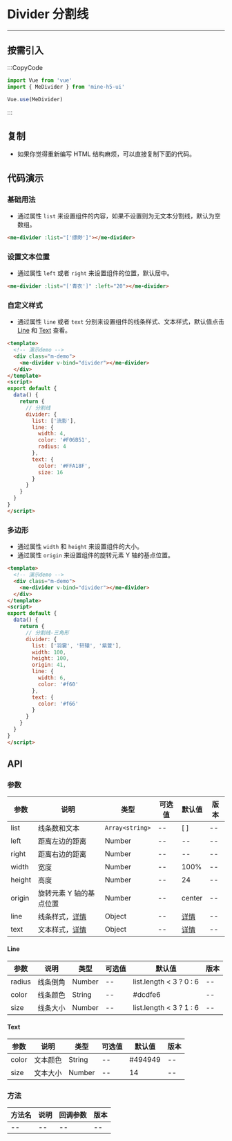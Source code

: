 # Divider 分割线

---

## 按需引入

:::CopyCode

```JavaScript
import Vue from 'vue'
import { MeDivider } from 'mine-h5-ui'

Vue.use(MeDivider)
```

:::

## 复制

- 如果你觉得重新编写 HTML 结构麻烦，可以直接复制下面的代码。

## 代码演示

### 基础用法

- 通过属性 `list` 来设置组件的内容，如果不设置则为无文本分割线，默认为空数组。

```HTML
<me-divider :list="['缥缈']"></me-divider>
```

### 设置文本位置

- 通过属性 `left` 或者 `right` 来设置组件的位置，默认居中。

```HTML
<me-divider :list="['青衣']" :left="20"></me-divider>
```

### 自定义样式

- 通过属性 `line` 或者 `text` 分别来设置组件的线条样式、文本样式，默认值点击 [Line](#line) 和 [Text](#text) 查看。

```HTML
<template>
  <!-- 演示demo -->
  <div class="m-demo">
    <me-divider v-bind="divider"></me-divider>
  </div>
</template>
<script>
export default {
  data() {
    return {
      // 分割线
      divider: {
        list: ['流影'],
        line: {
          width: 4,
          color: '#F06B51',
          radius: 4
        },
        text: {
          color: '#FFA18F',
          size: 16
        }
      }
    }
  }
}
</script>
```

### 多边形

- 通过属性 `width` 和 `height` 来设置组件的大小。
- 通过属性 `origin` 来设置组件的旋转元素 Y 轴的基点位置。

```HTML
<template>
  <!-- 演示demo -->
  <div class="m-demo">
    <me-divider v-bind="divider"></me-divider>
  </div>
</template>
<script>
export default {
  data() {
    return {
      // 分割线-三角形
      divider: {
        list: ['羽裳', '轩辕', '紫萱'],
        width: 100,
        height: 100,
        origin: 41,
        line: {
          width: 6,
          color: '#f60'
        },
        text: {
          color: '#f66'
        }
      }
    }
  }
}
</script>
```

## API

### 参数

| 参数   | 说明                    | 类型            | 可选值 | 默认值        | 版本 |
| ------ | ----------------------- | --------------- | ------ | ------------- | ---- |
| list   | 线条数和文本            | `Array<string>` | --     | [ ]           | --   |
| left   | 距离左边的距离          | Number          | --     | --            | --   |
| right  | 距离右边的距离          | Number          | --     | --            | --   |
| width  | 宽度                    | Number          | --     | 100%          | --   |
| height | 高度                    | Number          | --     | 24            | --   |
| origin | 旋转元素 Y 轴的基点位置 | Number          | --     | center        | --   |
| line   | 线条样式，[详情](#line) | Object          | --     | [详情](#line) | --   |
| text   | 文本样式，[详情](#text) | Object          | --     | [详情](#text) | --   |

<h4 id="line">Line</h4>

| 参数   | 说明     | 类型   | 可选值 | 默认值                  | 版本 |
| ------ | -------- | ------ | ------ | ----------------------- | ---- |
| radius | 线条倒角 | Number | --     | list.length < 3 ? 0 : 6 | --   |
| color  | 线条颜色 | String | --     | #dcdfe6                 | --   |
| size   | 线条大小 | Number | --     | list.length < 3 ? 1 : 6 | --   |

<h4 id="text">Text</h4>

| 参数  | 说明     | 类型   | 可选值 | 默认值  | 版本 |
| ----- | -------- | ------ | ------ | ------- | ---- |
| color | 文本颜色 | String | --     | #494949 | --   |
| size  | 文本大小 | Number | --     | 14      | --   |

### 方法

| 方法名 | 说明 | 回调参数 | 版本 |
| ------ | ---- | -------- | ---- |
| --     | --   | --       | --   |
